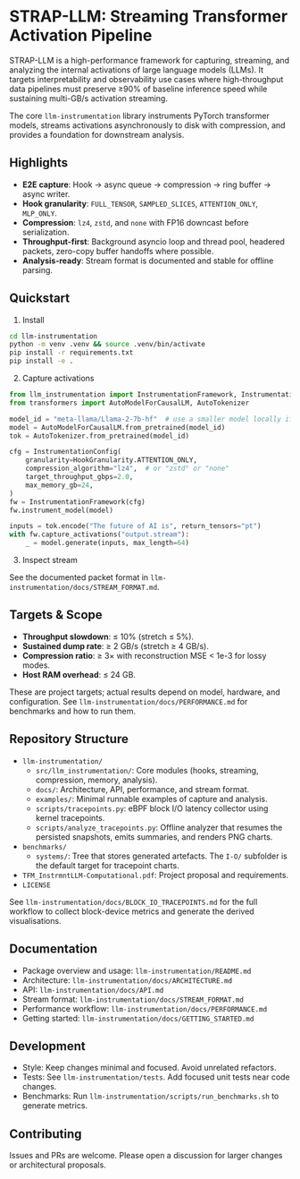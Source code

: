 # STRAP-LLM: Streaming Transformer Activation Pipeline

STRAP-LLM is a high-performance framework for capturing, streaming, and analyzing the internal activations of large language models (LLMs). It targets interpretability and observability use cases where high-throughput data pipelines must preserve ≥90% of baseline inference speed while sustaining multi-GB/s activation streaming.

The core `llm-instrumentation` library instruments PyTorch transformer models, streams activations asynchronously to disk with compression, and provides a foundation for downstream analysis.

## Highlights

- **E2E capture**: Hook → async queue → compression → ring buffer → async writer.
- **Hook granularity**: `FULL_TENSOR`, `SAMPLED_SLICES`, `ATTENTION_ONLY`, `MLP_ONLY`.
- **Compression**: `lz4`, `zstd`, and `none` with FP16 downcast before serialization.
- **Throughput-first**: Background asyncio loop and thread pool, headered packets, zero-copy buffer handoffs where possible.
- **Analysis-ready**: Stream format is documented and stable for offline parsing.

## Quickstart

1) Install

```bash
cd llm-instrumentation
python -m venv .venv && source .venv/bin/activate
pip install -r requirements.txt
pip install -e .
```

2) Capture activations

```python
from llm_instrumentation import InstrumentationFramework, InstrumentationConfig, HookGranularity
from transformers import AutoModelForCausalLM, AutoTokenizer

model_id = "meta-llama/Llama-2-7b-hf"  # use a smaller model locally if needed
model = AutoModelForCausalLM.from_pretrained(model_id)
tok = AutoTokenizer.from_pretrained(model_id)

cfg = InstrumentationConfig(
    granularity=HookGranularity.ATTENTION_ONLY,
    compression_algorithm="lz4",  # or "zstd" or "none"
    target_throughput_gbps=2.0,
    max_memory_gb=24,
)
fw = InstrumentationFramework(cfg)
fw.instrument_model(model)

inputs = tok.encode("The future of AI is", return_tensors="pt")
with fw.capture_activations("output.stream"):
    _ = model.generate(inputs, max_length=64)
```

3) Inspect stream

See the documented packet format in `llm-instrumentation/docs/STREAM_FORMAT.md`.

## Targets & Scope

- **Throughput slowdown**: ≤ 10% (stretch ≤ 5%).
- **Sustained dump rate**: ≥ 2 GB/s (stretch ≥ 4 GB/s).
- **Compression ratio**: ≥ 3× with reconstruction MSE < 1e-3 for lossy modes.
- **Host RAM overhead**: ≤ 24 GB.

These are project targets; actual results depend on model, hardware, and configuration. See `llm-instrumentation/docs/PERFORMANCE.md` for benchmarks and how to run them.

## Repository Structure

- `llm-instrumentation/`
  - `src/llm_instrumentation/`: Core modules (hooks, streaming, compression, memory, analysis).
  - `docs/`: Architecture, API, performance, and stream format.
  - `examples/`: Minimal runnable examples of capture and analysis.
  - `scripts/tracepoints.py`: eBPF block I/O latency collector using kernel tracepoints.
  - `scripts/analyze_tracepoints.py`: Offline analyzer that resumes the persisted snapshots, emits summaries, and renders PNG charts.
- `benchmarks/`
  - `systems/`: Tree that stores generated artefacts. The `I-O/` subfolder is the default target for tracepoint charts.
- `TFM_InstrmntLLM-Computational.pdf`: Project proposal and requirements.
- `LICENSE`

See `llm-instrumentation/docs/BLOCK_IO_TRACEPOINTS.md` for the full workflow to collect block-device metrics and generate the derived visualisations.

## Documentation

- Package overview and usage: `llm-instrumentation/README.md`
- Architecture: `llm-instrumentation/docs/ARCHITECTURE.md`
- API: `llm-instrumentation/docs/API.md`
- Stream format: `llm-instrumentation/docs/STREAM_FORMAT.md`
- Performance workflow: `llm-instrumentation/docs/PERFORMANCE.md`
- Getting started: `llm-instrumentation/docs/GETTING_STARTED.md`

## Development

- Style: Keep changes minimal and focused. Avoid unrelated refactors.
- Tests: See `llm-instrumentation/tests`. Add focused unit tests near code changes.
- Benchmarks: Run `llm-instrumentation/scripts/run_benchmarks.sh` to generate metrics.

## Contributing

Issues and PRs are welcome. Please open a discussion for larger changes or architectural proposals.
